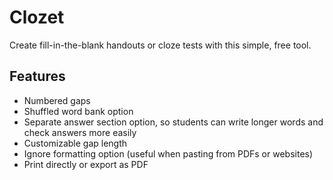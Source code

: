 # Clozet

Create fill-in-the-blank handouts or cloze tests with this simple, free tool.

## Features

- Numbered gaps
- Shuffled word bank option
- Separate answer section option, so students can write longer words and check answers more easily
- Customizable gap length
- Ignore formatting option (useful when pasting from PDFs or websites)
- Print directly or export as PDF
